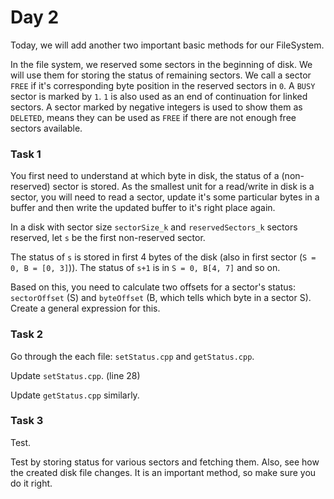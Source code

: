 # Day 2

Today, we will add another two important basic methods for our FileSystem.

In the file system, we reserved some sectors in the beginning of disk. We will use them for storing the status of remaining sectors. We call a sector `FREE` if it's corresponding byte position in the reserved sectors in `0`. A `BUSY` sector is marked by `1`. `1` is also used as an end of continuation for linked sectors. A sector marked by negative integers is used to show them as `DELETED`, means they can be used as `FREE` if there are not enough free sectors available.

### Task 1

You first need to understand at which byte in disk, the status of a (non-reserved) sector is stored. As the smallest unit for a read/write in disk is a sector, you will need to read a sector, update it's some particular bytes in a buffer and then write the updated buffer to it's right place again.

In a disk with sector size `sectorSize_k` and `reservedSectors_k` sectors reserved, let `s` be the first non-reserved sector.

The status of `s` is stored in first 4 bytes of the disk (also in first sector (`S = 0, B = [0, 3]`)). The status of `s+1` is in `S = 0, B[4, 7]` and so on.

Based on this, you need to calculate two offsets for a sector's status: `sectorOffset` (S) and `byteOffset` (B, which tells which byte in a sector S). Create a general expression for this.

### Task 2

Go through the each file: `setStatus.cpp` and `getStatus.cpp`.

Update `setStatus.cpp`. (line 28)

Update `getStatus.cpp` similarly.   

### Task 3

Test.

Test by storing status for various sectors and fetching them. Also, see how the created disk file changes. It is an important method, so make sure you do it right.
